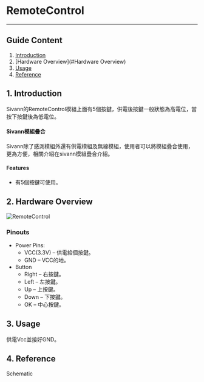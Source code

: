 # RemoteControl 
---  

## Guide Content  

1. [Introduction](#Introduction)  
2. [Hardware Overview](#Hardware Overview)  
3. [Usage](#Usage)  
4. [Reference](#Reference)  

<a name="Introduction"></a>
## 1. Introduction  

Sivann的RemoteControl模組上面有5個按鍵，供電後按鍵一般狀態為高電位，當按下按鍵後為低電位。  
#### Sivann模組疊合  
Sivann除了感測模組外還有供電模組及無線模組，使用者可以將模組疊合使用，更為方便，相關介紹在sivann模組疊合介紹。  
#### Features  
 * 有5個按鍵可使用。  

<a name="Hardware Overview"></a>
## 2. Hardware Overview  

![RemoteControl](http://i.imgur.com/vEMSWk2.png "RemoteControl")

### Pinouts  
* Power Pins:  
  * VCC(3.3V) – 供電給個按鍵。  
  * GND – VCC的地。  
* Button  
  * Right – 右按鍵。  
  * Left – 左按鍵。  
  * Up – 上按鍵。  
  * Down – 下按鍵。  
  * OK – 中心按鍵。  

<a name="Usage"></a>
## 3. Usage  
供電Vcc並接好GND。  

<a name="Reference"></a>
## 4. Reference   

Schematic  

